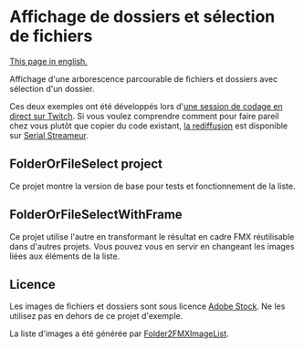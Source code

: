 # Affichage de dossiers et sélection de fichiers

[This page in english.](README.md)

Affichage d'une arborescence parcourable de fichiers et dossiers avec sélection d'un dossier.

Ces deux exemples ont été développés lors d'[une session de codage en direct sur Twitch](https://www.twitch.tv/patrickpremartin). Si vous voulez comprendre comment pour faire pareil chez vous plutôt que copier du code existant, [la rediffusion](https://serialstreameur.fr/faire-une-liste-de-selection-de-fichiers-et-dossiers-avec-firemonkey.html) est disponible sur [Serial Streameur](https://serialstreameur.fr/).

## FolderOrFileSelect project

Ce projet montre la version de base pour tests et fonctionnement de la liste.

## FolderOrFileSelectWithFrame

Ce projet utilise l'autre en transformant le résultat en cadre FMX réutilisable dans d'autres projets. Vous pouvez vous en servir en changeant les images liées aux éléments de la liste.

## Licence

Les images de fichiers et dossiers sont sous licence [Adobe Stock](https://vasur.fr/adobestock). Ne les utilisez pas en dehors de ce projet d'exemple.

La liste d'images a été générée par 
[Folder2FMXImageList](https://github.com/DeveloppeurPascal/Folder2FMXImageList).
